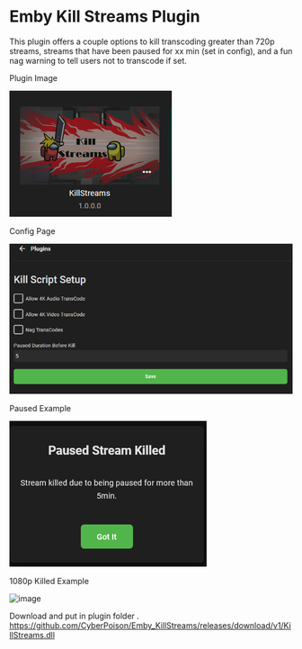 # Emby Kill Streams Plugin
This plugin offers a couple options to kill transcoding greater than 720p streams, streams that have been paused for xx min (set in config), and a fun nag warning to tell users not to transcode if set.


Plugin Image

![](imgs/pluginpage.png)

Config Page

![](imgs/configpage.png)

Paused Example

![](imgs/paused.png)

1080p Killed Example

![image](https://user-images.githubusercontent.com/60718477/119052773-65a5e980-b9c5-11eb-8057-19fdea06c100.png)

Download and put in plugin folder .
https://github.com/CyberPoison/Emby_KillStreams/releases/download/v1/KillStreams.dll
